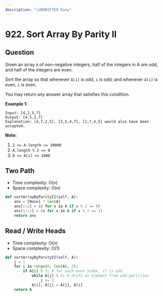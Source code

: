 ```yaml
---
description: "\U0001F7E9 Easy"
---
```


# 922. Sort Array By Parity II

## Question

Given an array `A` of non-negative integers, half of the integers in A are odd, and half of the integers are even.

Sort the array so that whenever `A[i]` is odd, `i` is odd; and whenever `A[i]` is even, `i` is even.

You may return any answer array that satisfies this condition.

**Example 1:**

```text
Input: [4,2,5,7]
Output: [4,5,2,7]
Explanation: [4,7,2,5], [2,5,4,7], [2,7,4,5] would also have been accepted.
```

**Note:**

1. `2 <= A.length <= 20000`
2. `A.length % 2 == 0`
3. `0 <= A[i] <= 1000`

## Two Path 

* Time complexity: O\(n\)
* Space complexity: O\(n\)

```python
def sortArrayByParityII(self, A):
    ans = [None] * len(A)
    ans[::2] = (x for x in A if x % 2 == 0)
    ans[1::2] = (x for x in A if x % 2 == 1)
    return ans
```

## Read / Write Heads

* Time complexity: O\(n\)
* Space complexity: O\(1\)

```python
def sortArrayByParityII(self, A):
    j = 1
    for i in range(0, len(A), 2):
        if A[i] % 2: # for each even index, if is odd
            while A[j] % 2: # draft an element from odd partition
                j += 2
            A[i], A[j] = A[j], A[i]
    return A
```



